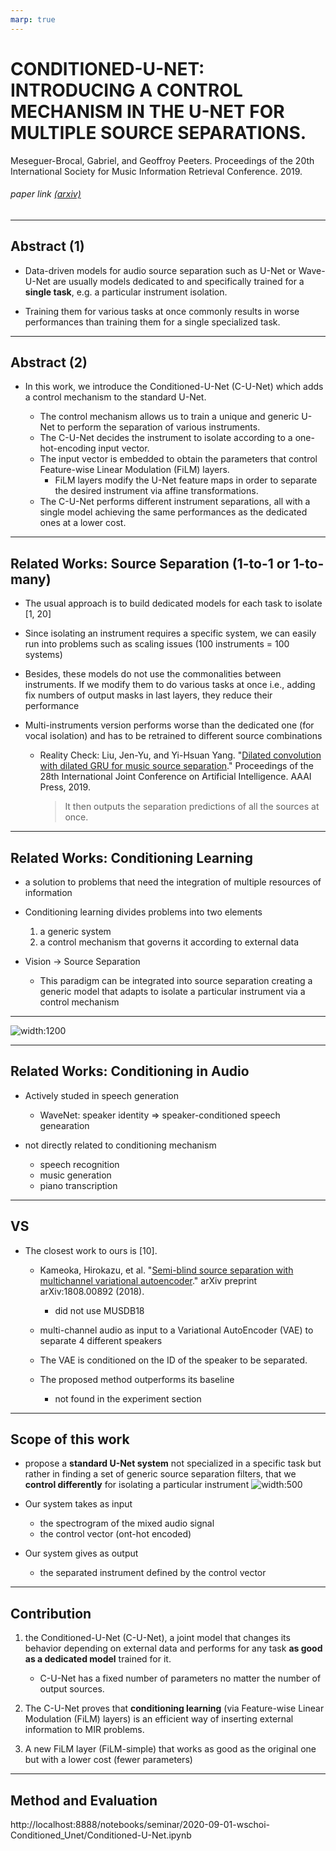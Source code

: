 ```yaml
---
marp: true
---
```


# CONDITIONED-U-NET: INTRODUCING A CONTROL MECHANISM IN THE U-NET FOR MULTIPLE SOURCE SEPARATIONS.

Meseguer-Brocal, Gabriel, and Geoffroy Peeters. Proceedings of the 20th International Society for Music Information Retrieval Conference. 2019.

###### paper link [(arxiv)](https://arxiv.org/abs/1907.01277)

---

## Abstract (1)

- Data-driven models for audio source separation such as U-Net or Wave-U-Net are usually models dedicated to and specifically trained for a **single task**, e.g. a particular instrument isolation. 

- Training them for various tasks at once commonly results in worse performances than training them for a single specialized task.

---

## Abstract (2)

- In this work, we introduce the Conditioned-U-Net (C-U-Net) which adds a control mechanism to the standard U-Net. 

  - The control mechanism allows us to train a unique and generic U-Net to perform the separation of various instruments. 
  - The C-U-Net decides the instrument to isolate according to a one-hot-encoding input vector. 
  - The input vector is embedded to obtain the parameters that control Feature-wise Linear Modulation (FiLM) layers. 
    - FiLM layers modify the U-Net feature maps in order to separate the desired instrument via affine transformations.
  - The C-U-Net performs different instrument separations, all with a single model achieving the same performances as the dedicated ones at a lower cost.

---

## Related Works: Source Separation (1-to-1 or 1-to-many)

- The usual approach is to build dedicated models for each task to isolate [1, 20]

- Since isolating an instrument requires a specific system, we can easily run into problems such as scaling issues (100 instruments = 100 systems)

- Besides, these models do not use the commonalities between instruments. If we modify them to do various tasks at once i.e., adding fix numbers of output masks in last layers, they reduce their performance

- Multi-instruments version performs worse than the dedicated one (for vocal isolation) and has to be retrained to different source combinations

  - Reality Check: Liu, Jen-Yu, and Yi-Hsuan Yang. "[Dilated convolution with dilated GRU for music source separation](https://www.ijcai.org/Proceedings/2019/655)." Proceedings of the 28th International Joint Conference on Artificial Intelligence. AAAI Press, 2019.
     > It then outputs the separation predictions of all the sources at once.

---

## Related Works: Conditioning Learning

- a solution to problems that need the integration of multiple resources of information

- Conditioning learning divides problems into two elements
  1. a generic system
  2. a control mechanism that governs it according to external data

- Vision -> Source Separation
  - This paradigm can be integrated into source separation creating a generic model that adapts to isolate a particular instrument via a control mechanism

---

![width:1200](https://imgur.com/2s7l5O0.png)

---

## Related Works: Conditioning in Audio

- Actively studed in speech generation
  - WaveNet: speaker identity => speaker-conditioned speech genearation

- not directly related to conditioning mechanism
  - speech recognition
  - music generation
  - piano transcription

---

## VS

- The closest work to ours is [10]. 
  - Kameoka, Hirokazu, et al. "[Semi-blind source separation with multichannel variational autoencoder](https://arxiv.org/abs/1808.00892)." arXiv preprint arXiv:1808.00892 (2018).

    - did not use MUSDB18

  - multi-channel audio as input to a Variational AutoEncoder (VAE) to separate 4 different speakers
  - The VAE is conditioned on the ID of the speaker to be separated.
  - The proposed method outperforms its baseline
    - not found in the experiment section

---

## Scope of this work

- propose a **standard U-Net system** not specialized in a specific task but rather in finding a set of generic source separation filters, that we **control differently** for isolating a particular instrument
  ![width:500](https://imgur.com/2s7l5O0.png)

- Our system takes as input
  - the spectrogram of the mixed audio signal
  - the control vector (ont-hot encoded)

- Our system gives as output
  - the separated instrument defined by the control vector

---

## Contribution

1. the Conditioned-U-Net (C-U-Net), a joint model that changes its behavior depending on external data and performs for any task **as good as a dedicated model** trained for it.
  
    - C-U-Net has a fixed number of parameters no matter the number of output sources.

2. The C-U-Net proves that **conditioning learning** (via Feature-wise Linear Modulation (FiLM) layers) is an efficient way of inserting external information to MIR problems.

3. A new FiLM layer (FiLM-simple) that works as good as the original one but with a lower cost (fewer parameters)

---

## Method and Evaluation

http://localhost:8888/notebooks/seminar/2020-09-01-wschoi-Conditioned_Unet/Conditioned-U-Net.ipynb